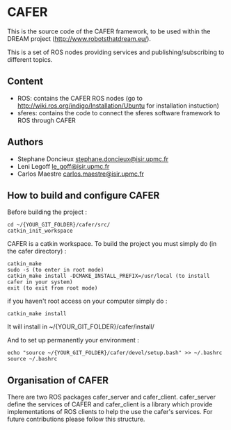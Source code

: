 CAFER
=====

This is the source code of the CAFER framework, to be used within the DREAM project (http://www.robotsthatdream.eu/).

This is a set of ROS nodes providing services and publishing/subscribing to different topics.

Content
-------

* ROS: contains the CAFER ROS nodes (go to http://wiki.ros.org/indigo/Installation/Ubuntu for installation instuction)
* sferes: contains the code to connect the sferes software framework to ROS through CAFER

Authors
-------
- Stephane Doncieux stephane.doncieux@isir.upmc.fr
- Leni Legoff le_goff@isir.upmc.fr
- Carlos Maestre carlos.maestre@isir.upmc.fr

How to build and configure CAFER
--------------------------------

Before building the project :
```
cd ~/{YOUR_GIT_FOLDER}/cafer/src/
catkin_init_workspace
```

CAFER is a catkin workspace. To build the project you must simply do (in the cafer directory) :
```
catkin_make
sudo -s (to enter in root mode)
catkin_make install -DCMAKE_INSTALL_PREFIX=/usr/local (to install cafer in your system)
exit (to exit from root mode)
```

if you haven't root access on your computer simply do :
```
catkin_make install 
```
It will install in ~/{YOUR_GIT_FOLDER}/cafer/install/

And to set up permanently your environment :
```
echo "source ~/{YOUR_GIT_FOLDER}/cafer/devel/setup.bash" >> ~/.bashrc 
source ~/.bashrc
```

Organisation of CAFER
---------------------

There are two ROS packages cafer_server and cafer_client.
cafer_server define the services of CAFER and
cafer_client is a library which provide implementations of ROS clients to help the use the cafer's services.
For future contributions please follow this structure.

